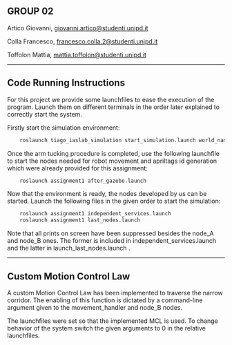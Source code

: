 ## GROUP 02 

Artico Giovanni, [giovanni.artico@studenti.unipd.it](mailto:giovanni.artico@studenti.unipd.it)

Colla Francesco, [francesco.colla.2@studenti.unipd.it](mailto:francesco.colla.2@studenti.unipd.it)

Toffolon Mattia, [mattia.toffolon@studenti.unipd.it](mailto:mattia.toffolon@studenti.unipd.it)

---

## Code Running Instructions

For this project we provide some launchfiles to ease the execution of the program. 
Launch them on different terminals in the order later explained to correctly start the system.

Firstly start the simulation environment:

```bash
	roslaunch tiago_iaslab_simulation start_simulation.launch world_name:=iaslab_assignment1
```

Once the arm tucking procedure is completed, use the following launchfile to start the nodes needed for robot movement and apriltags id generation which were already provided for this assignment:

```bash
	roslaunch assignment1 after_gazebo.launch
```

Now that the environment is ready, the nodes developed by us can be started. Launch the following files in the given order to start the simulation:

```bash
	roslaunch assignment1 independent_services.launch 
	roslaunch assignment1 last_nodes.launch
```

Note that all prints on screen have been suppressed besides the node_A and node_B ones.
The former is included in independent_services.launch and the latter in launch_last_nodes.launch .

---

## Custom Motion Control Law

A custom Motion Control Law has been implemented to traverse the narrow corridor. The enabling of this function is dictated by a command-line argument given to the movement_handler and node_B nodes.

The launchfiles were set so that the implemented MCL is used. To change behavior of the system switch the given arguments to 0 in the relative launchfiles.